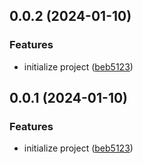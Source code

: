 ## 0.0.2 (2024-01-10)

### Features

- initialize project ([beb5123](https://github.com/Jack-Kunlun/xbd-ui-v2/commit/beb512367da43464d21c3d43be720088ae1e115b))

## 0.0.1 (2024-01-10)

### Features

- initialize project ([beb5123](https://github.com/Jack-Kunlun/xbd-ui-v2/commit/beb512367da43464d21c3d43be720088ae1e115b))
